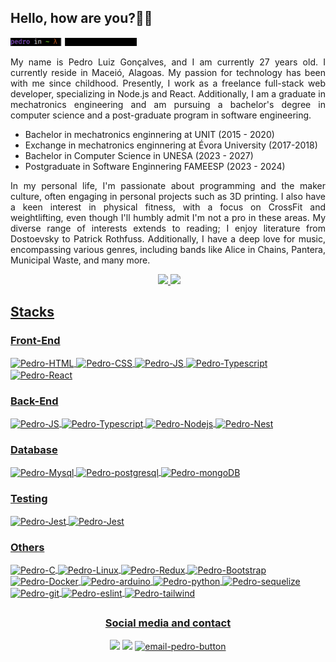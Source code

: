 <div align="left">

  <!-- <li> 🌱 At moment i am learning Python! </li> -->
<h2>   Hello, how are you?👋🤙 </h2>

<img width=40% src="./imgs/gifs/cataboutme-txt.gif">
<div align="justify">
  <p>
  My name is Pedro Luiz Gonçalves, and I am currently 27 years old. I currently reside in Maceió, Alagoas. My passion for technology has been with me since childhood. Presently, I work as a freelance full-stack web developer, specializing in Node.js and React. Additionally, I am a graduate in mechatronics engineering and am pursuing a bachelor's degree in computer science and a post-graduate program in software engineering.
  </p>
  <ul>
    <li>Bachelor in mechatronics enginnering at UNIT (2015 - 2020)</li>
    <li>Exchange in mechatronics enginnering at Évora University (2017-2018)</li>
    <li>Bachelor in Computer Science in UNESA (2023 - 2027)</li>
    <li>Postgraduate in Software Enginnering FAMEESP (2023 - 2024)</li>
  </ul>
  <p>
  In my personal life, I'm passionate about programming and the maker culture, often engaging in personal projects such as 3D printing. I also have a keen interest in physical fitness, with a focus on CrossFit and weightlifting, even though I'll humbly admit I'm not a pro in these areas. My diverse range of interests extends to reading; I enjoy literature from Dostoevsky to Patrick Rothfuss. Additionally, I have a deep love for music, encompassing various genres, including bands like Alice in Chains, Pantera, Municipal Waste, and many more.
  </p>
</div>
</div>
  
<div align="center">
  <img height="100em" src="https://c.tenor.com/t25bzXBi65kAAAAC/workworkwork-typingcat.gif" alt="">
  <a href="https://github.com/pllsg96">
  <img height="140em" src="https://github-readme-stats.vercel.app/api?username=pllsg96&show_icons=true&theme=vision-friendly-dark&include_all_commits=true&count_private=true">
  <img height="140em" src="https://github-readme-stats.vercel.app/api/top-langs/?username=pllsg96&layout=compact&langs_count=10&theme=vision-friendly-dark">
</div>

  <div align="left">
    <h2>Stacks</h2>
      <h3>Front-End</h3>
        <img align="center" alt="Pedro-HTML" height="40px" width="60px" src="https://cdn.jsdelivr.net/gh/devicons/devicon/icons/html5/html5-original.svg">
        <img align="center" alt="Pedro-CSS" height="40px" width="60px" src="https://cdn.jsdelivr.net/gh/devicons/devicon/icons/css3/css3-original.svg">
        <img align="center" alt="Pedro-JS" height="40px" width="60px" src="https://cdn.jsdelivr.net/gh/devicons/devicon/icons/javascript/javascript-original.svg">
        <img align="center" alt="Pedro-Typescript" height="40px" width="60px" src="https://cdn.jsdelivr.net/gh/devicons/devicon/icons/typescript/typescript-original.svg">
        <img align="center" alt="Pedro-React" height="40px" width="60px" src="https://cdn.jsdelivr.net/gh/devicons/devicon/icons/react/react-original.svg">
      <h3>Back-End</h3>
        <img align="center" alt="Pedro-JS" height="40px" width="60px" src="https://cdn.jsdelivr.net/gh/devicons/devicon/icons/javascript/javascript-original.svg">
        <img align="center" alt="Pedro-Typescript" height="40px" width="60px" src="https://cdn.jsdelivr.net/gh/devicons/devicon/icons/typescript/typescript-original.svg">
        <img align="center" alt="Pedro-Nodejs" height="40px" width="60px" src="https://cdn.jsdelivr.net/gh/devicons/devicon/icons/nodejs/nodejs-original.svg">
        <img align="center" alt="Pedro-Nest" height="40px" width="60px" src="https://cdn.jsdelivr.net/gh/devicons/devicon/icons/nestjs/nestjs-plain-wordmark.svg">
      <h3>Database</h3>
        <img align="center" alt="Pedro-Mysql" height="40px" width="60px" src="https://cdn.jsdelivr.net/gh/devicons/devicon/icons/mysql/mysql-original-wordmark.svg">
        <img align="center" alt="Pedro-postgresql" height="40px" width="60px" src="https://cdn.jsdelivr.net/gh/devicons/devicon/icons/postgresql/postgresql-original-wordmark.svg">
        <img align="center" alt="Pedro-mongoDB" height="40px" width="60px" src="https://cdn.jsdelivr.net/gh/devicons/devicon/icons/mongodb/mongodb-original-wordmark.svg">
      <h3>Testing</h3>
        <img align="center" alt="Pedro-Jest" height="40px" width="60px" src="https://cdn.jsdelivr.net/gh/devicons/devicon/icons/jest/jest-plain.svg">
        <img align="center" alt="Pedro-Jest" height="40px" width="60px" src="https://cdn.jsdelivr.net/gh/devicons/devicon/icons/mocha/mocha-plain.svg">
      <h3>Others</h3>
        <img align="center" alt="Pedro-C" height="40px" width="60px" src="https://cdn.jsdelivr.net/gh/devicons/devicon/icons/c/c-original.svg">
        <img align="center" alt="Pedro-Linux" height="40px" width="60px" src="https://cdn.jsdelivr.net/gh/devicons/devicon/icons/linux/linux-original.svg">
        <img align="center" alt="Pedro-Redux" height="40px" width="60px" src="https://cdn.jsdelivr.net/gh/devicons/devicon/icons/redux/redux-original.svg">
        <img align="center" alt="Pedro-Bootstrap" height="40px" width="60px" src="https://cdn.jsdelivr.net/gh/devicons/devicon/icons/bootstrap/bootstrap-original.svg">
        <img align="center" alt="Pedro-Docker" height="40px" width="60px" src="https://cdn.jsdelivr.net/gh/devicons/devicon/icons/docker/docker-original-wordmark.svg">
        <img align="center" alt="Pedro-arduino" height="40px" width="60px" src="https://cdn.jsdelivr.net/gh/devicons/devicon/icons/arduino/arduino-original-wordmark.svg">
        <img align="center" alt="Pedro-python" height="40px" width="60px" src="https://cdn.jsdelivr.net/gh/devicons/devicon/icons/python/python-original-wordmark.svg">
        <img align="center" alt="Pedro-sequelize" height="40px" width="60px" src="https://cdn.jsdelivr.net/gh/devicons/devicon/icons/sequelize/sequelize-original.svg">
        <img align="center" alt="Pedro-git" height="40px" width="60px" src="https://cdn.jsdelivr.net/gh/devicons/devicon/icons/git/git-plain-wordmark.svg">
        <img align="center" alt="Pedro-eslint" height="40px" width="60px" src="https://cdn.jsdelivr.net/gh/devicons/devicon/icons/eslint/eslint-original-wordmark.svg">
        <img align="center" alt="Pedro-tailwind" height="40px" width="60px" src="https://cdn.jsdelivr.net/gh/devicons/devicon/icons/tailwindcss/tailwindcss-plain.svg">
   
  </div>  
  
  ##
  <div align ="center">
    <h3> Social media and contact </h3>
    <a href="https://www.linkedin.com/in/pllsg96/" target="_blank"> <img height="30px" target="_blank" src="https://img.shields.io/badge/LinkedIn-0077B5?style=for-the-badge&logo=linkedin&logoColor=white"></a>
    <a href="https://www.instagram.com/pedrogz96/" target="_blank"><img height="30px" target="_blank" src="https://img.shields.io/badge/Instagram-E4405F?style=for-the-badge&logo=instagram&logoColor=white"></a>
    <a href = "mailto:pedroluizlsg@gmail.com" target="_blank"><img height="30px" target="_blank" src = "https://img.shields.io/badge/Gmail-D14836?style=for-the-badge&logo=gmail&logoColor=white" alt="email-pedro-button"></a>
    <br><br>
      
  </div>
  
